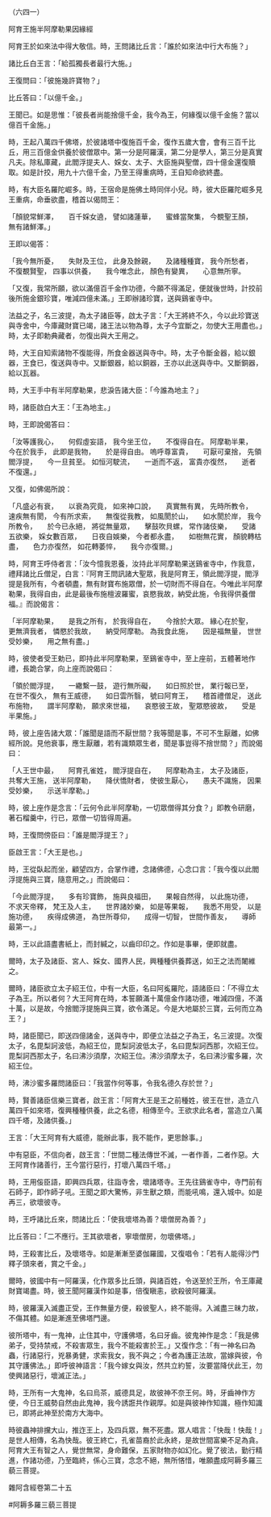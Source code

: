 （六四一）

阿育王施半阿摩勒果因緣經

阿育王於如來法中得大敬信。時，王問諸比丘言：「誰於如來法中行大布施？」

諸比丘白王言：「給孤獨長者最行大施。」

王復問曰：「彼施幾許寶物？」

比丘答曰：「以億千金。」

王聞已。如是思惟：「彼長者尚能捨億千金，我今為王，何緣復以億千金施？當以億百千金施。」

時，王起八萬四千佛塔，於彼諸塔中復施百千金，復作五歲大會，會有三百千比丘，用三百億金供養於彼僧眾中。第一分是阿羅漢，第二分是學人，第三分是真實凡夫。除私庫藏，此閻浮提夫人、婇女、太子、大臣施與聖僧，四十億金還復贖取。如是計挍，用九十六億千金，乃至王得重病時，王自知命欲終盡。

時，有大臣名羅陀崛多。時，王宿命是施佛土時同伴小兒。時，彼大臣羅陀崛多見王重病，命垂欲盡，稽首以偈問王：

「顏貌常鮮澤，　　百千婇女遶，
譬如諸蓮華，　　蜜蜂當聚集，
今覩聖王顏，　　無有諸鮮澤。」

王即以偈答：

「我今無所憂，　　失財及王位，
此身及餘親，　　及諸種種寶，
我今所愁者，　　不復覩賢聖，
四事以供養，　　我今唯念此，
顏色有變異，　　心意無所寧。

「又復，我常所願，欲以滿億百千金作功德，今願不得滿足，便就後世時，計挍前後所施金銀珍寶，唯減四億未滿。」王即辦諸珍寶，送與鷄雀寺中。

法益之子，名三波提，為太子諸臣等，啟太子言：「大王將終不久，今以此珍寶送與寺舍中，今庫藏財寶已竭，諸王法以物為尊，太子今宜斷之，勿使大王用盡也。」時，太子即勅典藏者，勿復出與大王用之。

時，大王自知索諸物不復能得，所食金器送與寺中。時，太子令斷金器，給以銀器，王食已，復送與寺中。又斷銀器，給以銅器，王亦以此送與寺中。又斷銅器，給以瓦器。

時，大王手中有半阿摩勒果，悲淚告諸大臣：「今誰為地主？」

時，諸臣啟白大王：「王為地主。」

時，王即說偈答曰：

「汝等護我心，　　何假虛妄語，
我今坐王位，　　不復得自在。
阿摩勒半果，　　今在於我手，
此即是我物，　　於是得自由。
嗚呼尊富貴，　　可厭可棄捨，
先領閻浮提，　　今一旦貧至。
如恒河駛流，　　一逝而不返，
富貴亦復然，　　逝者不復還。」

又復，如佛偈所說：

「凡盛必有衰，　　以衰為究竟，
如來神口說，　　真實無有異，
先時所教令，　　速疾無有閡，
今有所求索，　　無復從我教，
如風閡於山，　　如水閡於岸，
我今所教令，　　於今已永絕，
將從無量眾，　　擊鼓吹貝螺，
常作諸伎樂，　　受諸五欲樂，
婇女數百眾，　　日夜自娛樂，
今者都永盡，　　如樹無花實，
顏貌轉枯盡，　　色力亦復然，
如花轉萎悴，　　我今亦復爾。」

時，阿育王呼侍者言：「汝今憶我恩養，汝持此半阿摩勒果送鷄雀寺中，作我意，禮拜諸比丘僧足，白言：『阿育王問訊諸大聖眾，我是阿育王，領此閻浮提，閻浮提是我所有，今者頓盡，無有財寶布施眾僧，於一切財而不得自在。今唯此半阿摩勒果，我得自由，此是最後布施檀波羅蜜，哀愍我故，納受此施，令我得供養僧福。』而說偈言：

「半阿摩勒果，　　是我之所有，
於我得自在，　　今捨於大眾。
緣心在於聖，　　更無濟我者，
憐愍於我故，　　納受阿摩勒。
為我食此施，　　因是福無量，
世世受妙樂，　　用之無有盡。」

時，彼使者受王勅已，即持此半阿摩勒果，至鷄雀寺中，至上座前，五體著地作禮，長跪合掌，向上座而說偈曰：

「領於閻浮提，　　一繖繫一鼓，
遊行無所礙，　　如日照於世，
業行報已至，　　在世不復久，
無有王威德，　　如日雲所翳，
號曰阿育王，　　稽首禮僧足，
送此布施物，　　謂半阿摩勒，
願求來世福，　　哀愍彼王故，
聖眾愍彼故，　　受是半果施。」

時，彼上座告諸大眾：「誰聞是語而不厭世間？我等聞是事，不可不生厭離，如佛經所說。見他衰事，應生厭離，若有識類眾生者，聞是事豈得不捨世間？」而說偈曰：

「人王世中最，　　阿育孔雀姓，
閻浮提自在，　　阿摩勒為主，
太子及諸臣，　　共奪大王施，
送半阿摩勒，　　降伏憍財者，
使彼生厭心，　　愚夫不識施，
因果受妙樂，　　示送半摩勒。」

時，彼上座作是念言：「云何令此半阿摩勒，一切眾僧得其分食？」即教令研磨，著石榴羹中，行已，眾僧一切皆得周遍。

時，王復問傍臣曰：「誰是閻浮提王？」

臣啟王言：「大王是也。」

時，王從臥起而坐，顧望四方，合掌作禮，念諸佛德，心念口言：「我今復以此閻浮提施與三寶，隨意用之。」而說偈曰：

「今此閻浮提，　　多有珍寶飾，
施與良福田，　　果報自然得，
以此施功德，　　不求天帝釋，
梵王及人主，　　世界諸妙樂，
如是等果報，　　我悉不用受，
以是施功德，　　疾得成佛道，
為世所尊仰，　　成得一切智，
世間作善友，　　導師最第一。」

時，王以此語盡書紙上，而封緘之，以齒印印之。作如是事畢，便即就盡。

爾時，太子及諸臣、宮人、婇女、國界人民，興種種供養葬送，如王之法而闍維之。

爾時，諸臣欲立太子紹王位，中有一大臣，名曰阿㝹羅陀，語諸臣曰：「不得立太子為王。所以者何？大王阿育在時，本誓願滿十萬億金作諸功德，唯減四億，不滿十萬，以是故，今捨閻浮提施與三寶，欲令滿足。今是大地屬於三寶，云何而立為王？」

時，諸臣聞已，即送四億諸金，送與寺中，即便立法益之子為王，名三波提。次復太子，名毘梨訶波低，為紹王位，毘梨訶波低太子，名曰毘梨訶西那，次紹王位。毘梨訶西那太子，名曰沸沙須摩，次紹王位。沸沙須摩太子，名曰沸沙蜜多羅，次紹王位。

時，沸沙蜜多羅問諸臣曰：「我當作何等事，令我名德久存於世？」

時，賢善諸臣信樂三寶者，啟王言：「阿育大王是王之前種姓，彼王在世，造立八萬四千如來塔，復興種種供養，此之名德，相傳至今。王欲求此名者，當造立八萬四千塔，及諸供養。」

王言：「大王阿育有大威德，能辦此事，我不能作，更思餘事。」

中有惡臣，不信向者，啟王言：「世間二種法傳世不滅，一者作善，二者作惡。大王阿育作諸善行，王今當行惡行，打壞八萬四千塔。」

時，王用侫臣語，即興四兵眾，往詣寺舍，壞諸塔寺。王先往鷄雀寺中，寺門前有石師子，即作師子吼。王聞之即大驚怖，非生獸之類，而能吼鳴，還入城中。如是再三，欲壞彼寺。

時，王呼諸比丘來，問諸比丘：「使我壞塔為善？壞僧房為善？」

比丘答曰：「二不應行。王其欲壞者，寧壞僧房，勿壞佛塔。」

時，王殺害比丘，及壞塔寺。如是漸漸至婆伽羅國，又復唱令：「若有人能得沙門釋子頭來者，賞之千金。」

爾時，彼國中有一阿羅漢，化作眾多比丘頭，與諸百姓，令送至於王所，令王庫藏財寶竭盡。時，彼王聞阿羅漢作如是事，倍復瞋恚，欲殺彼阿羅漢。

時，彼羅漢入滅盡正受，王作無量方便，殺彼聖人，終不能得。入滅盡三昧力故，不傷其體。如是漸進至佛塔門邊。

彼所塔中，有一鬼神，止住其中，守護佛塔，名曰牙齒。彼鬼神作是念：「我是佛弟子，受持禁戒，不殺害眾生，我今不能殺害於王。」又復作念：「有一神名曰為蟲，行諸惡行，兇暴勇健，求索我女，我不與之；今者為護正法故，當嫁與彼，令其守護佛法。」即呼彼神語言：「我今嫁女與汝，然共立約誓，汝要當降伏此王，勿使興諸惡行，壞滅正法。」

時，王所有一大鬼神，名曰烏茶，威德具足，故彼神不奈王何。時，牙齒神作方便，今日王威勢自然由此鬼神，我今誘誑共作親厚。如是與彼神作知識，極作知識已，即將此神至於南方大海中。

時彼蟲神排攩大山，推迮王上，及四兵眾，無不死盡。眾人唱言：「快哉！快哉！」是世人相傳，名為快哉。彼王終亡，孔雀苗裔於此永終，是故世間富樂不足為貪。阿育大王有智之人，覺世無常，身命難保，五家財物亦如幻化。覺了彼法，勤行精進，作諸功德，乃至臨終，係心三寶，念念不絕，無所悋惜，唯願盡成阿耨多羅三藐三菩提。

雜阿含經卷第二十五














#阿耨多羅三藐三菩提
